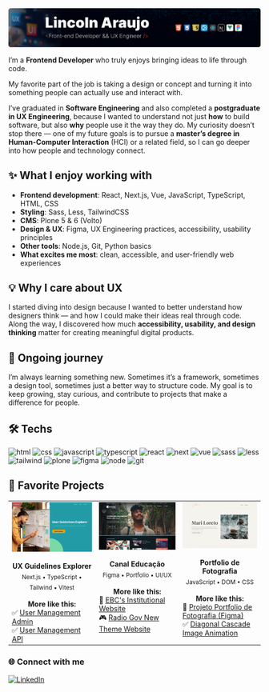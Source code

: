 <a href="https://www.linkedin.com/in/lincolnaraujo/" target="_blank">
    <img src="./FRONT-END_DEVELOPERv7.png"/>
</a>
<p></p>
<p>
I’m a <b>Frontend Developer</b> who truly enjoys bringing ideas to life through code.  
</p>
  
<p>My favorite part of the job is taking a design or concept and turning it into something people can actually use and interact with.</p>
 
<p>I’ve graduated in <b>Software Engineering</b> and also completed a <b>postgraduate in UX Engineering</b>, because I wanted to understand not just <b>how</b> to build software, but also <b>why</b> people use it the way they do. My curiosity doesn’t stop there — one of my future goals is to pursue a <b>master’s degree in Human-Computer Interaction</b> (HCI) or a related field, so I can go deeper into how people and technology connect.</p>

## ✨ What I enjoy working with  

- **Frontend development**: React, Next.js, Vue, JavaScript, TypeScript, HTML, CSS  
- **Styling**: Sass, Less, TailwindCSS  
- **CMS**: Plone 5 & 6 (Volto)  
- **Design & UX**: Figma, UX Engineering practices, accessibility, usability principles  
- **Other tools**: Node.js, Git, Python basics  
- **What excites me most**: clean, accessible, and user-friendly web experiences  

## 💡 Why I care about UX  

I started diving into design because I wanted to better understand how designers think — and how I could make their ideas real through code. Along the way, I discovered how much **accessibility, usability, and design thinking** matter for creating meaningful digital products.  

## 🌱 Ongoing journey  

I’m always learning something new. Sometimes it’s a framework, sometimes a design tool, sometimes just a better way to structure code. My goal is to keep growing, stay curious, and contribute to projects that make a difference for people.  

## 🛠️ Techs

![html](https://img.shields.io/badge/HTML5-E34F26?style=for-the-badge&logo=html5&logoColor=white)  ![css](https://img.shields.io/badge/CSS3-1572B6?style=for-the-badge&logo=css3&logoColor=white)  ![javascript](https://img.shields.io/badge/JavaScript-F7DF1E?style=for-the-badge&logo=javascript&logoColor=black)  ![typescript](https://img.shields.io/badge/TypeScript-3178C6?style=for-the-badge&logo=typescript&logoColor=white)  ![react](https://img.shields.io/badge/React-20232A?style=for-the-badge&logo=react&logoColor=61DAFB) ![next](https://img.shields.io/badge/Next.js-000000?style=for-the-badge&logo=nextdotjs&logoColor=white)  ![vue](https://img.shields.io/badge/Vue.js-35495E?style=for-the-badge&logo=vuedotjs&logoColor=4FC08D)  ![sass](https://img.shields.io/badge/Sass-CC6699?style=for-the-badge&logo=sass&logoColor=white)  ![less](https://img.shields.io/badge/Less-2A4D80?style=for-the-badge&logo=less&logoColor=white)  ![tailwind](https://img.shields.io/badge/TailwindCSS-38B2AC?style=for-the-badge&logo=tailwindcss&logoColor=white)  ![plone](https://img.shields.io/badge/Plone-003366?style=for-the-badge&logo=plone&logoColor=white)  ![figma](https://img.shields.io/badge/Figma-F24E1E?style=for-the-badge&logo=figma&logoColor=white) ![node](https://img.shields.io/badge/Node.js-43853D?style=for-the-badge&logo=node.js&logoColor=white)  ![git](https://img.shields.io/badge/GIT-E44C30?style=for-the-badge&logo=git&logoColor=white)  

## 🌟 Favorite Projects

<table>
  <tr>
    <!-- Card 1 -->
    <td align="center" width="300" valign="top"> 
      <a href="https://github.com/Lincoln-Araujo/ux-guideline-explorer" target="_blank">
        <img src="https://github.com/Lincoln-Araujo/Lincoln-Araujo/blob/main/home.png" alt="UX Guidelines Explorer" width="300" />
      </a>
      <br/><br/>
      <b>UX Guidelines Explorer</b><br/>
      <sub>Next.js • TypeScript • Tailwind • Vitest</sub>
      <br/><br/>
      <b>More like this:</b><br/>
      <div align="left">
      ✅ <a href="https://github.com/Lincoln-Araujo/user_system_admin">User Management Admin</a><br/>
      ✅ <a href="https://github.com/Lincoln-Araujo/user_management_api-backend">User Management API</a>
      </div>
    </td>
    <!-- Card 2 -->
    <td align="center" width="300" valign="top">
      <a href="https://github.com/Lincoln-Araujo/Pet-Book" target="_blank">
        <img src="https://github.com/Lincoln-Araujo/Lincoln-Araujo/blob/main/canal-educacao-presentationv2.png" alt="Canal Educação" width="300" />
      </a>
      <br/><br/>
      <b>Canal Educação</b><br/>
      <sub>Figma • Portfolio • UI/UX</sub>
      <br/><br/>
      <b>More like this:</b><br/>
      <div align="left">
      🐶 <a href="https://www.figma.com/design/uK8l0AeAgauj3Mqr1HRsB4/Site-EBC?node-id=0-1&t=ZZQl0tGKTZOIjC7N-1">EBC's Institutional Website</a><br/>
      🎮 <a href="https://www.figma.com/design/YsFU9e72tqjfSy8ZQpjYW7/r%C3%A1dio-gov?node-id=513-2&t=OoHVnDLK3WhNRPln-1">Radio Gov New Theme Website</a>
      </div>
    </td>
    <!-- Card 3 -->
    <td align="center" width="300" valign="top">
      <a href="https://lincoln-araujo.github.io/portfolio-de-fotografia/">
        <img src="https://github.com/Lincoln-Araujo/portfolio-de-fotografia/blob/master/images/presentationv2.png" alt="Portfolio de Fotografia" width="300" />
      </a>
      <br/><br/>
      <b>Portfolio de Fotografia</b><br/>
      <sub>JavaScript • DOM • CSS</sub>
      <br/><br/>
      <b>More like this:</b><br/>
      <div align="left">
      🎨 <a href="https://www.figma.com/design/Du059thHLtBolYtMJY0hAl/Site-de-fotos?node-id=132-1936&t=U2rrMzZojSbqKOWd-1" target="_blank">Projeto Portfolio de Fotografia (Figma)</a><br/>
      ✅ <a href="https://github.com/Lincoln-Araujo/Diagonal-Cascade-Image-Animation">Diagonal Cascade Image Animation</a>
      </div>
    </td>
  </tr>
</table>



### 🌐 Connect with me
[![LinkedIn](https://img.shields.io/badge/LinkedIn-0A66C2?style=for-the-badge&logo=linkedin&logoColor=white)](https://www.linkedin.com/in/lincolnaraujo/)
